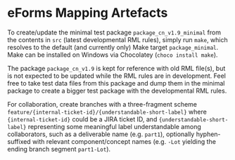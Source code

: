 # eForms Mapping Artefacts

To create/update the minimal test package `package_cn_v1.9_minimal` from the
contents in `src` (latest developmental RML rules), simply run `make`, which
resolves to the default (and currently only) Make target `package_minimal`.
Make can be installed on Windows via Chocolatey (`choco install make`).

The package `package_cn_v1.9` is kept for reference with old RML file(s), but
is not expected to be updated while the RML rules are in development. Feel free
to take test data files from this package and dump them in the minimal package
to create a bigger test package with the developmental RML rules.

For collaboration, create branches with a three-fragment scheme
`feature/{internal-ticket-id}/{understandable-short-label}` where
`{internal-ticket-id}` could be a JIRA ticket ID, and
`{understandable-short-label}` representing some meaningful label
understandable among collaborators, such as a deliverable name (e.g. `part1`),
optionally hyphen-suffixed with relevant component/concept names (e.g. `-Lot`
yielding the ending branch segment `part1-Lot`).
